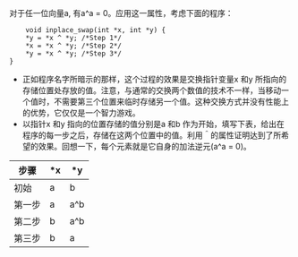 对于任一位向量a, 有a^a = 0。应用这一属性，考虑下面的程序：
```
    void inplace_swap(int *x, int *y) {
    *y = *x ^ *y; /*Step 1*/
    *x = *x ^ *y; /*Step 2*/
    *y = *x ^ *y; /*Step 3*/
}
```
- 正如程序名字所暗示的那样，这个过程的效果是交换指针变量x 和y 所指向的存储位置处存放的值。注意，与通常的交换两个数值的技术不一样，当移动一个值时，不需要第三个位置来临时存储另一个值。这种交换方式并没有性能上的优势，它仅仅是一个智力游戏。
- 以指针x 和y 指向的位置存储的值分别是a 和b 作为开始，填写下表，给出在程序的每一步之后，存储在这两个位置中的值。利用＾的属性证明达到了所希望的效果。回想一下，每个元素就是它自身的加法逆元(a^a = 0)。
  
|步骤|\*x|\*y|
|---|---|---|
|初始|a|b|
|第一步|a|a^b|
|第二步|b|a^b|
|第三步|b|a|
